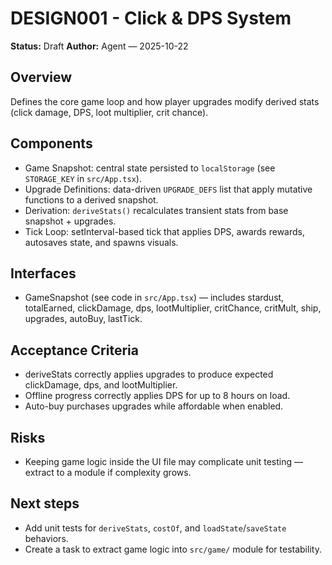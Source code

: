 # DESIGN001 - Click & DPS System

**Status:** Draft
**Author:** Agent — 2025-10-22

## Overview

Defines the core game loop and how player upgrades modify derived stats (click damage, DPS, loot multiplier, crit chance).

## Components

- Game Snapshot: central state persisted to `localStorage` (see `STORAGE_KEY` in `src/App.tsx`).
- Upgrade Definitions: data-driven `UPGRADE_DEFS` list that apply mutative functions to a derived snapshot.
- Derivation: `deriveStats()` recalculates transient stats from base snapshot + upgrades.
- Tick Loop: setInterval-based tick that applies DPS, awards rewards, autosaves state, and spawns visuals.

## Interfaces

- GameSnapshot (see code in `src/App.tsx`) — includes stardust, totalEarned, clickDamage, dps, lootMultiplier, critChance, critMult, ship, upgrades, autoBuy, lastTick.

## Acceptance Criteria

- deriveStats correctly applies upgrades to produce expected clickDamage, dps, and lootMultiplier.
- Offline progress correctly applies DPS for up to 8 hours on load.
- Auto-buy purchases upgrades while affordable when enabled.

## Risks

- Keeping game logic inside the UI file may complicate unit testing — extract to a module if complexity grows.

## Next steps

- Add unit tests for `deriveStats`, `costOf`, and `loadState`/`saveState` behaviors.
- Create a task to extract game logic into `src/game/` module for testability.
